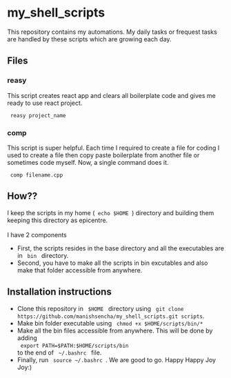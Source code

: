 # my_shell_scripts

This repository contains my automations.
My daily tasks or frequest tasks are handled by these scripts which are growing each day.

## Files
### reasy
This script creates react app and clears all boilerplate code and gives me ready to use react project. 
<br>

<code> reasy project_name </code>

### comp
This script is super helpful. Each time I required to create a file for coding 
I used to create a file then copy paste boilerplate from another file or sometimes code myself. 
Now, a single command does it. <br>

<code> comp filename.cpp </code>

## How??
I keep the scripts in my home (<code> echo $HOME </code>) directory and building them keeping this directory as epicentre.
<br>
<br>
I have 2 components
<ul>
  <li> 
    First, the scripts resides in the base directory and all the executables are in <code> bin </code>
    directory. 
  </li>
  <li>
    Second, you have to make all the scripts in bin excutables and also make that folder accessible from anywhere. <br>
  </li>
</ul>

## Installation instructions
<ul> 
  <li>
    Clone this repository in <code> $HOME </code> directory using <code> git clone https://github.com/manishsencha/my_shell_scripts.git scripts</code>.
  </li>
  <li>
    Make bin folder executable using <code> chmod +x $HOME/scripts/bin/* </code>
  </li>
  <li>
    Make all the bin files accessible from anywhere. This will be done by adding <br>
    <code> export PATH=$PATH:$HOME/scripts/bin </code> <br>
    to the end of <code> ~/.bashrc </code> file.
  </li>
  <li>
    Finally, run <code> source ~/.bashrc </code>. We are good to go. Happy Happy Joy Joy:) 
  </li>
</ul>

   
    

